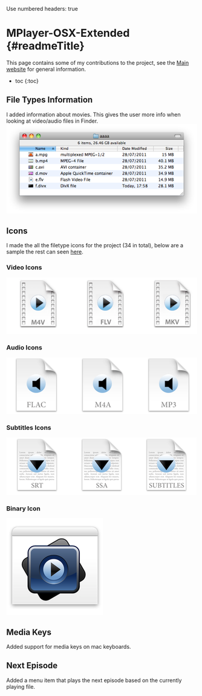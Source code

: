 Use numbered headers: true

MPlayer-OSX-Extended {#readmeTitle}
===================================

This page contains some of my contributions to the project, see the [Main website](http://mplayerosx.ch/) for general information. 

* toc
{:toc}

File Types Information 
----------------------
I added information about movies. This gives the user more info when looking at video/audio  files in Finder.
![Filetypes](/images/projects/MPlayer-OSX-Extended/Filetypes.png)

Icons
-----
I made the all the filetype icons for the project (34 in total), below are a sample the rest can seen [here](https://github.com/Bilalh/MPlayer-OSX-Extended/tree/master/extras/File%20Type%20Icons "Complete set of icons").

### Video Icons ###
![Video Icons](/images/projects/MPlayer-OSX-Extended/Video.png)

### Audio Icons ###
![Audio Icons](/images/projects/MPlayer-OSX-Extended/Audio.png)

### Subtitles Icons ###
![Subtitles Icons](/images/projects/MPlayer-OSX-Extended/Subtitles.png)

### Binary Icon ###
![Binary Icon](/images/projects/MPlayer-OSX-Extended/binary.png)

Media Keys
----------
Added support for media keys on mac keyboards. 

Next Episode
------------
Added a menu item that plays the next episode based on the currently playing file.  